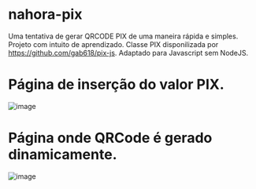# nahora-pix
Uma tentativa de gerar QRCODE PIX de uma maneira rápida e simples. Projeto com intuito de aprendizado. Classe PIX disponilizada por https://github.com/gab618/pix-js. Adaptado para Javascript sem NodeJS.

# Página de inserção do valor PIX.
![image](https://user-images.githubusercontent.com/40308971/189196756-950bfe2b-e676-466c-b7f4-d37ac16947ee.png)

# Página onde QRCode é gerado dinamicamente. 
![image](https://user-images.githubusercontent.com/40308971/189196302-2742afe2-60f4-4bf8-8d02-1287db0ebbe4.png)
